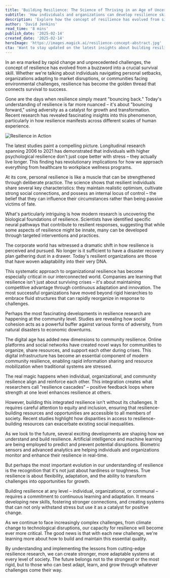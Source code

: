 ```yaml
---
title: 'Building Resilience: The Science of Thriving in an Age of Uncertainty'
subtitle: 'How individuals and organizations can develop resilience skills for success'
description: 'Explore how the concept of resilience has evolved from simply ''bouncing back'' to ''bouncing forward,'' as new research reveals its crucial role in personal, organizational, and community success. Learn how modern science is uncovering the biological foundations of resilience and how digital technology is reshaping our approach to building resilient systems.'
author: 'David Jenkins'
read_time: '8 mins'
publish_date: '2025-02-14'
created_date: '2025-02-14'
heroImage: 'https://images.magick.ai/resilience-concept-abstract.jpg'
cta: 'Want to stay updated on the latest insights about building resilience in our changing world? Follow us on LinkedIn for expert perspectives and actionable strategies to enhance your adaptive capacity.'
---
```


In an era marked by rapid change and unprecedented challenges, the concept of resilience has evolved from a buzzword into a crucial survival skill. Whether we're talking about individuals navigating personal setbacks, organizations adapting to market disruptions, or communities facing environmental challenges, resilience has become the golden thread that connects survival to success.

Gone are the days when resilience simply meant "bouncing back." Today's understanding of resilience is far more nuanced – it's about "bouncing forward," using adversity as a catalyst for growth and transformation. Recent research has revealed fascinating insights into this phenomenon, particularly in how resilience manifests across different scales of human experience.

![Resilience in Action](https://images.magick.ai/resilience-in-action.jpg)

The latest studies paint a compelling picture. Longitudinal research spanning 2006 to 2021 has demonstrated that individuals with higher psychological resilience don't just cope better with stress – they actually live longer. This finding has revolutionary implications for how we approach everything from healthcare to workplace wellness programs.

At its core, personal resilience is like a muscle that can be strengthened through deliberate practice. The science shows that resilient individuals share several key characteristics: they maintain realistic optimism, cultivate strong social connections, and possess an internal locus of control – the belief that they can influence their circumstances rather than being passive victims of fate.

What's particularly intriguing is how modern research is uncovering the biological foundations of resilience. Scientists have identified specific neural pathways that contribute to resilient responses, suggesting that while some aspects of resilience might be innate, many can be developed through targeted interventions and practices.

The corporate world has witnessed a dramatic shift in how resilience is perceived and pursued. No longer is it sufficient to have a disaster recovery plan gathering dust in a drawer. Today's resilient organizations are those that have woven adaptability into their very DNA.

This systematic approach to organizational resilience has become especially critical in our interconnected world. Companies are learning that resilience isn't just about surviving crises – it's about maintaining competitive advantage through continuous adaptation and innovation. The most successful organizations have moved beyond rigid hierarchies to embrace fluid structures that can rapidly reorganize in response to challenges.

Perhaps the most fascinating developments in resilience research are happening at the community level. Studies are revealing how social cohesion acts as a powerful buffer against various forms of adversity, from natural disasters to economic downturns.

The digital age has added new dimensions to community resilience. Online platforms and social networks have created novel ways for communities to organize, share resources, and support each other during crises. This digital infrastructure has become an essential component of modern community resilience, enabling rapid information sharing and resource mobilization when traditional systems are stressed.

The real magic happens when individual, organizational, and community resilience align and reinforce each other. This integration creates what researchers call "resilience cascades" – positive feedback loops where strength at one level enhances resilience at others.

However, building this integrated resilience isn't without its challenges. It requires careful attention to equity and inclusion, ensuring that resilience-building resources and opportunities are accessible to all members of society. Recent studies highlight how disparities in access to resilience-building resources can exacerbate existing social inequalities.

As we look to the future, several exciting developments are shaping how we understand and build resilience. Artificial intelligence and machine learning are being employed to predict and prevent potential disruptions. Biometric sensors and advanced analytics are helping individuals and organizations monitor and enhance their resilience in real-time.

But perhaps the most important evolution in our understanding of resilience is the recognition that it's not just about hardiness or toughness. True resilience is about flexibility, adaptation, and the ability to transform challenges into opportunities for growth.

Building resilience at any level – individual, organizational, or communal – requires a commitment to continuous learning and adaptation. It means developing new skills, fostering stronger connections, and creating systems that can not only withstand stress but use it as a catalyst for positive change.

As we continue to face increasingly complex challenges, from climate change to technological disruptions, our capacity for resilience will become ever more critical. The good news is that with each new challenge, we're learning more about how to build and maintain this essential quality.

By understanding and implementing the lessons from cutting-edge resilience research, we can create stronger, more adaptable systems at every level of society. The future belongs not to the strongest or the most rigid, but to those who can best adapt, learn, and grow through whatever challenges come their way.